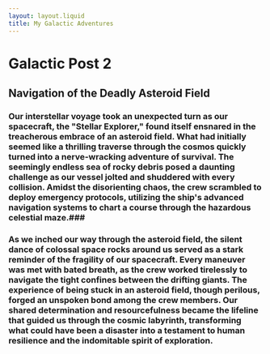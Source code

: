 ```yaml
---
layout: layout.liquid
title: My Galactic Adventures
---
```


# Galactic Post 2 #
## Navigation of the Deadly Asteroid Field ##
### Our interstellar voyage took an unexpected turn as our spacecraft, the "Stellar Explorer," found itself ensnared in the treacherous embrace of an asteroid field. What had initially seemed like a thrilling traverse through the cosmos quickly turned into a nerve-wracking adventure of survival. The seemingly endless sea of rocky debris posed a daunting challenge as our vessel jolted and shuddered with every collision. Amidst the disorienting chaos, the crew scrambled to deploy emergency protocols, utilizing the ship's advanced navigation systems to chart a course through the hazardous celestial maze.###

### As we inched our way through the asteroid field, the silent dance of colossal space rocks around us served as a stark reminder of the fragility of our spacecraft. Every maneuver was met with bated breath, as the crew worked tirelessly to navigate the tight confines between the drifting giants. The experience of being stuck in an asteroid field, though perilous, forged an unspoken bond among the crew members. Our shared determination and resourcefulness became the lifeline that guided us through the cosmic labyrinth, transforming what could have been a disaster into a testament to human resilience and the indomitable spirit of exploration. ###